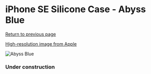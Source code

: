 # iPhone SE Silicone Case - Abyss Blue

[Return to previous page](/iphone_7)

[High-resolution image from Apple](https://store.storeimages.cdn-apple.com/8756/as-images.apple.com/is/MN6F3?wid=4500&hei=4500&fmt=png)

<div style="width: 384px"><img src="/everysource/MN6F3.png" alt="Abyss Blue"></div>

### Under construction
